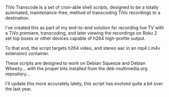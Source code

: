 TiVo Transcode Is a set of cron-able shell scripts, designed to be a totally 
automated, maintenance-free, method of transcoding TiVo recordings to a 
destination.

I've created this as part of my end-to-end solution for recording live TV with a TiVo premiere, transcoding, and later viewing the recordings on Roku 2 set top boxes or other devices capable of h264 high-profile output.

To that end, the script targets h264 video, and stereo aac in an mp4 (.m4v extension) container.

These scripts are designed to work on Debian Squeeze and Debian Wheezy... with the proper bits installed from the deb-multimedia.org repository...

I'll update this more accurately lately, this script has evolved quite a bit over the last year.    


